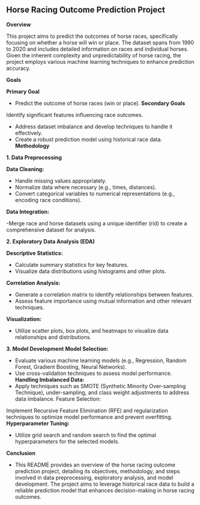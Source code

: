 ## Horse Racing Outcome Prediction Project
**Overview**

This project aims to predict the outcomes of horse races, specifically focusing on whether a horse will win or place. The dataset spans from 1990 to 2020 and includes detailed information on races and individual horses. Given the inherent complexity and unpredictability of horse racing, the project employs various machine learning techniques to enhance prediction accuracy.

**Goals**

**Primary Goal**

- Predict the outcome of horse races (win or place).
**Secondary Goals**
  
Identify significant features influencing race outcomes.
- Address dataset imbalance and develop techniques to handle it effectively.
- Create a robust prediction model using historical race data.
**Methodology**
  
**1. Data Preprocessing**

**Data Cleaning:**
- Handle missing values appropriately.
- Normalize data where necessary (e.g., times, distances).
- Convert categorical variables to numerical representations (e.g., encoding race conditions).

**Data Integration:**

-Merge race and horse datasets using a unique identifier (rid) to create a comprehensive dataset for analysis.

**2. Exploratory Data Analysis (EDA)**

**Descriptive Statistics:**

- Calculate summary statistics for key features.
- Visualize data distributions using histograms and other plots.

**Correlation Analysis:**

- Generate a correlation matrix to identify relationships between features.
- Assess feature importance using mutual information and other relevant techniques.

  
**Visualization:**
- Utilize scatter plots, box plots, and heatmaps to visualize data relationships and distributions.

  
**3. Model Development**
**Model Selection:**
- Evaluate various machine learning models (e.g., Regression, Random Forest, Gradient Boosting, Neural Networks).
- Use cross-validation techniques to assess model performance.
**Handling Imbalanced Data:**
- Apply techniques such as SMOTE (Synthetic Minority Over-sampling Technique), under-sampling, and class weight adjustments to address data imbalance.
Feature Selection:

Implement Recursive Feature Elimination (RFE) and regularization techniques to optimize model performance and prevent overfitting.
**Hyperparameter Tuning:**
- Utilize grid search and random search to find the optimal hyperparameters for the selected models.

**Conclusion**
- This README provides an overview of the horse racing outcome prediction project, detailing its objectives, methodology, and steps involved in data preprocessing, exploratory analysis, and model development. The project aims to leverage historical race data to build a reliable prediction model that enhances decision-making in horse racing outcomes.
